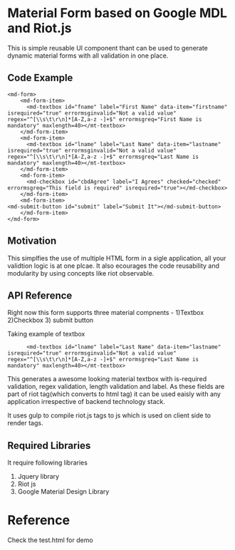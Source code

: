 # Material Form based on Google MDL and Riot.js
This is simple reusable UI component thant can be used to generate dynamic material forms with all validation in one place.

## Code Example
```
<md-form>
    <md-form-item>
      <md-textbox id="fname" label="First Name" data-item="firstname" isrequired="true" errormsginvalid="Not a valid value" regex="^[\\s\t\r\n]*[A-Z,a-z -]+$" errormsgreq="First Name is mandatory" maxlength=40></mt-textbox>
    </md-form-item>
    <md-form-item>
      <md-textbox id="lname" label="Last Name" data-item="lastname" isrequired="true" errormsginvalid="Not a valid value" regex="^[\\s\t\r\n]*[A-Z,a-z -]+$" errormsgreq="Last Name is mandatory" maxlength=40></mt-textbox>
    </md-form-item>
    <md-form-item>
      <md-checkbox id="cbdAgree" label="I Agrees" checked="checked" errormsgreq="This field is required" isrequired="true"></md-checkbox>
    </md-form-item>
    <md-form-item>
<md-submit-button id="submit" label="Submit It"></md-submit-button>
    </md-form-item>
</md-form>
```

## Motivation

This simplfies the use of multiple HTML form in a sigle application, all your validtion logic is at one plcae. It also ecourages the code reusability and modularity by using concepts like riot observable.

## API Reference

Right now this form supports three material compnents -
1)Textbox
2)Checkbox
3) submit button

Taking example of textbox
```
      <md-textbox id="lname" label="Last Name" data-item="lastname" isrequired="true" errormsginvalid="Not a valid value" regex="^[\\s\t\r\n]*[A-Z,a-z -]+$" errormsgreq="Last Name is mandatory" maxlength=40></mt-textbox>
```
This generates a awesome looking material textbox with is-required validation, regex validation, length validation and label. As these fields are part of riot tag(which converts to html tag) it can be used eaisly with any application irrespective of backend technology stack.

It uses gulp to compile riot.js tags to js which is used on client side to render tags. 

## Required Libraries

It require following libraries 
1)  Jquery library 
2)  Riot js
3)  Google Material Design Library

# Reference
Check the test.html for demo
